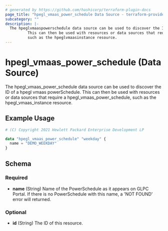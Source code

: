 ```yaml
---
# generated by https://github.com/hashicorp/terraform-plugin-docs
page_title: "hpegl_vmaas_power_schedule Data Source - terraform-provider-hpegl"
subcategory: ""
description: |-
  The hpeglvmaaspowerschedule data source can be used to discover the ID of a hpegl vmaas powerSchedule.
          This can then be used with resources or data sources that require a hpeglvmaaspowerschedule,
          such as the hpeglvmaasinstance resource.
---
```


# hpegl_vmaas_power_schedule (Data Source)

The hpegl_vmaas_power_schedule data source can be used to discover the ID of a hpegl vmaas powerSchedule.
		This can then be used with resources or data sources that require a hpegl_vmaas_power_schedule,
		such as the hpegl_vmaas_instance resource.

## Example Usage

```terraform
# (C) Copyright 2021 Hewlett Packard Enterprise Development LP

data "hpegl_vmaas_power_schedule" "weekday" {
  name = "DEMO_WEEKDAY"
}
```

<!-- schema generated by tfplugindocs -->
## Schema

### Required

- **name** (String) Name of the PowerSchedule as it appears on GLPC Portal. If there is no PowerSchedule with this name, a 'NOT FOUND' error will returned.

### Optional

- **id** (String) The ID of this resource.


